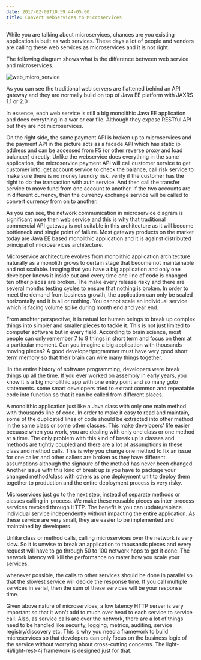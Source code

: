 ```yaml
---
date: 2017-02-09T10:59:44-05:00
title: Convert WebServices to Microservices
---
```


While you are talking about microservices, chances are you existing application
is built as web services. These days a lot of people and vendors are calling
these web services as microservices and it is not right.

The following diagram shows what is the difference between web service
and microservices.

![web_micro_service](/images/web_micro_service.jpeg)


As you can see the traditional web servers are flattened behind an API gateway 
and they are normally build on top of Java EE platform with JAXRS 1.1 or 2.0

In essence, each web service is still a big monolithic Java EE application and
does everything in a war or ear file. Although they expose RESTful API but they
are not microservices. 

On the right side, the same payment API is broken up to microservices and the
payment API in the picture acts as a facade API which has static ip address and
can be accessed from F5 (or other reverse proxy and load balancer) directly. 
Unlike the webservice does everything in the same application, the microservice
payment API will call customer service to get customer info, get account service
to check the balance, call risk service to make sure there is no money laundry
risk, verify if the customer has the right to do the transaction with auth 
service. And then call the transfer service to move fund from one account to
another. If the two accounts are in different currency, then the currency
exchange service will be called to convert currency from on to another. 

As you can see, the network communication in microservice diagram is significant
more then web service and this is why that traditional commercial API gateway
is not suitable in this architecture as it will become bottleneck and single
point of failure. Most gateway products on the market today are Java EE based
monolithic application and it is against distributed principal of microservices
architecture.

Microservice architecture evolves from monolithic application architecture 
naturally as a monolith grows to certain stage that become not maintainable
and not scalable. Imaging that you have a big application and only one 
developer knows it inside out and every time one line of code is changed ten
other places are broken. The make every release risky and there are several
months testing cycles to ensure that nothing is broken. In order to meet the
demand from business growth, the application can only be scaled horizontally
and it is all or nothing. You cannot scale an individual service which is
facing volume spike during month end and year end. 

From anohter perspective, it is natual for human beings to break up complex
things into simpler and smaller pieces to tackle it. This is not just limited
to computer software but in every field. According to brain science, most
people can only remember 7 to 9 things in short term and focus on them
at a particular moment. Can you imagine a big application with thousands
moving pieces? A good developer/prgrammer must have very good short term
memory so that their brain can wire many things together.

IIn the entire history of software programming, developers were break things
up all the time. If you ever worked on assembly in early years, you know it
is a big monolithic app with one entry point and so many goto statements.
some smart developers tried to extract common and repeatable code into function
so that it can be called from different places.

A monolithic application just like a Java class with only one main method with
thousands line of code. In order to make it easy to read and maintain, some of
the duplicated lines of code should be extracted into other method in the same
class or some other classes. This make developers' life easier becuase when
you work, you are dealing with only one class or one method at a time. The only
problem with this kind of break up is classes and methods are tightly coupled
and there are a lot of assumptions in these class and method calls. This is
why you change one method to fix an issue for one caller and other callers are
broken as they have different assumptions although the signaure of the method
has never been changed. Another issue with this kind of break up is you have to
package your changed method/class with others as one deployment unit to deploy
them together to production and the entire deployment process is very risky.

Microservices just go to the next step, instead of separate methods or classes
calling in-process. We make these reusable pieces as inter-process services
revoked through HTTP. The benefit is you can update/replace individual service 
independently without impacting the entire application. As these service are
very small, they are easier to be implemented and maintained by developers.

Unlike class or method calls, calling microservices over the network is very
slow. So it is unwise to break an application to thousands pieces and every
request will have to go through 50 to 100 network hops to get it done. The
network latency will kill the performance no mater how you scale your services.

whenever possible, the calls to other services should be done in parallel so
that the slowest service will decide the response time. If you call multiple
services in serial, then the sum of these services will be your response time.

Given above nature of microservices, a low latency HTTP server is very important
so that it won't add to much over head to each service to service call. Also,
as service calls are over the network, there are a lot of things need to be
handled like security, logging, metrics, auditing, service registry/discovery
etc. This is why you need a framework to build microservices so that developers
can only focus on the business logic of the service without worrying about
cross-cutting concerns. The light-4j/light-rest-4j framework is designed
just for that. 


